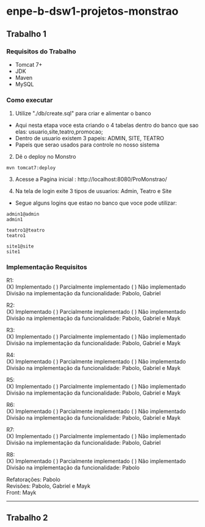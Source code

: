 # enpe-b-dsw1-projetos-monstrao

## Trabalho 1

### Requisitos do Trabalho

- Tomcat 7+
- JDK 
- Maven
- MySQL

### Como executar

1. Utilize "./db/create.sql" para criar e alimentar o banco
- Aqui nesta etapa voce esta criando o 4 tabelas dentro do banco que sao elas: usuario,site,teatro,promocao;
- Dentro de usuario existem 3 papeis: ADMIN, SITE, TEATRO
- Papeis que serao usados para controle no nosso sistema

2. Dê o deploy no Monstro

```
mvn tomcat7:deploy
```

3. Acesse a Pagina inicial : http://localhost:8080/ProMonstrao/

4. Na tela de login exite 3 tipos de usuarios: Admin, Teatro e Site <br>
- Segue alguns logins que estao no banco que voce pode utilizar:

```
admin1@admin
admin1

teatro1@teatro
teatro1

site1@site
site1
```


### Implementação Requisitos

R1:<br>
(X) Implementado ( ) Parcialmente implementado ( ) Não implementado<br>
Divisão na implementação da funcionalidade: Pabolo, Gabriel<br>

R2:<br>
(X) Implementado ( ) Parcialmente implementado ( ) Não implementado<br>
Divisão na implementação da funcionalidade: Pabolo, Gabriel e Mayk<br>

R3:<br>
(X) Implementado ( ) Parcialmente implementado ( ) Não implementado<br>
Divisão na implementação da funcionalidade: Pabolo, Gabriel e Mayk<br>

R4:<br>
(X) Implementado ( ) Parcialmente implementado ( ) Não implementado<br>
Divisão na implementação da funcionalidade: Pabolo, Gabriel e Mayk<br>

R5:<br>
(X) Implementado ( ) Parcialmente implementado ( ) Não implementado<br>
Divisão na implementação da funcionalidade: Pabolo, Gabriel e  Mayk<br>

R6:<br>
(X) Implementado ( ) Parcialmente implementado ( ) Não implementado<br>
Divisão na implementação da funcionalidade: Pabolo, Gabriel e Mayk<br>

R7:<br>
(X) Implementado ( ) Parcialmente implementado ( ) Não implementado<br>
Divisão na implementação da funcionalidade: Pabolo, Gabriel<br>

R8:<br>
(X) Implementado ( ) Parcialmente implementado ( ) Não implementado<br>
Divisão na implementação da funcionalidade: Pabolo<br>

Refatorações: Pabolo<br>
Revisões: Pabolo, Gabriel e Mayk<br>
Front: Mayk<br>

<hr>

## Trabalho 2

